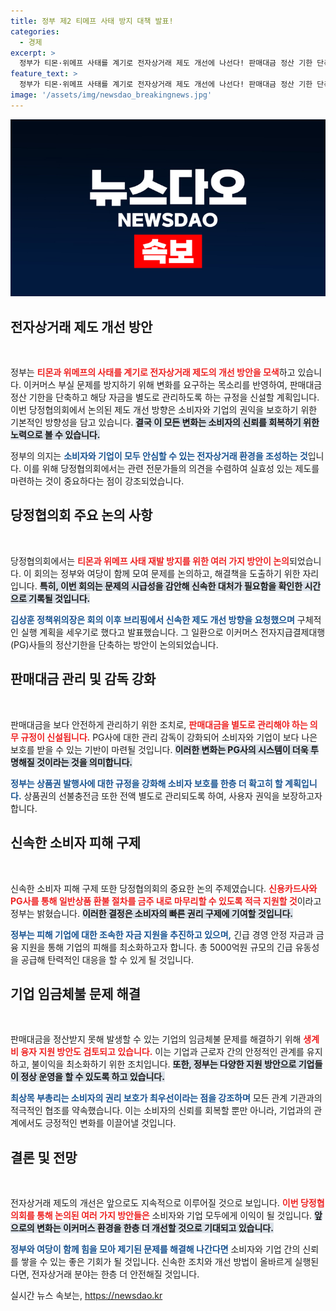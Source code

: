 ```yaml
---
title: 정부 제2 티메프 사태 방지 대책 발표!
categories:
  - 경제
excerpt: >
  정부가 티몬·위메프 사태를 계기로 전자상거래 제도 개선에 나선다! 판매대금 정산 기한 단축과 소비자 환불 조치를 이번 주 내로 마무리할 예정. 회원들의 권리를 보호하기 위한 대책이 기대된다. 클릭하여 자세히 알아보세요!
feature_text: >
  정부가 티몬·위메프 사태를 계기로 전자상거래 제도 개선에 나선다! 판매대금 정산 기한 단축과 소비자 환불 조치를 이번 주 내로 마무리할 예정. 회원들의 권리를 보호하기 위한 대책이 기대된다. 클릭하여 자세히 알아보세요!
image: '/assets/img/newsdao_breakingnews.jpg'
---
```


<p><img src="/assets/img/newsdao_breakingnews.jpg" alt="implanttips 속보" /></p>

<h2 data-ke-size="size26">전자상거래 제도 개선 방안</h2>

<p data-ke-size="size16">&nbsp;</p>

<p>정부는 <b><span style="color: #ee2323;">티몬과 위메프의 사태를 계기로 전자상거래 제도의 개선 방안을 모색</span></b>하고 있습니다. 이커머스 부실 문제를 방지하기 위해 변화를 요구하는 목소리를 반영하여, 판매대금 정산 기한을 단축하고 해당 자금을 별도로 관리하도록 하는 규정을 신설할 계획입니다. 이번 당정협의회에서 논의된 제도 개선 방향은 소비자와 기업의 권익을 보호하기 위한 기본적인 방향성을 담고 있습니다. <b><span style="background-color: #21538527;">결국 이 모든 변화는 소비자의 신뢰를 회복하기 위한 노력으로 볼 수 있습니다.</span></b> </p>

<p>정부의 의지는 <b><span style="color: #1a5490;">소비자와 기업이 모두 안심할 수 있는 전자상거래 환경을 조성하는 것</span></b>입니다. 이를 위해 당정협의회에서는 관련 전문가들의 의견을 수렴하여 실효성 있는 제도를 마련하는 것이 중요하다는 점이 강조되었습니다.</p>

<h2 data-ke-size="size26">당정협의회 주요 논의 사항</h2>

<p data-ke-size="size16">&nbsp;</p>

<p>당정협의회에서는 <b><span style="color: #ee2323;">티몬과 위메프 사태 재발 방지를 위한 여러 가지 방안이 논의</span></b>되었습니다. 이 회의는 정부와 여당이 함께 모여 문제를 논의하고, 해결책을 도출하기 위한 자리입니다. <b><span style="background-color: #21538527;">특히, 이번 회의는 문제의 시급성을 감안해 신속한 대처가 필요함을 확인한 시간으로 기록될 것입니다.</span></b></p>

<p><b><span style="color: #1a5490;">김상훈 정책위의장은 회의 이후 브리핑에서 신속한 제도 개선 방향을 요청했으며</span></b> 구체적인 실행 계획을 세우기로 했다고 발표했습니다. 그 일환으로 이커머스 전자지급결제대행(PG)사들의 정산기한을 단축하는 방안이 논의되었습니다.</p>

<h2 data-ke-size="size26">판매대금 관리 및 감독 강화</h2>

<p data-ke-size="size16">&nbsp;</p>

<p>판매대금을 보다 안전하게 관리하기 위한 조치로, <b><span style="color: #ee2323;">판매대금을 별도로 관리해야 하는 의무 규정이 신설됩니다.</span></b> PG사에 대한 관리 감독이 강화되어 소비자와 기업이 보다 나은 보호를 받을 수 있는 기반이 마련될 것입니다. <b><span style="background-color: #21538527;">이러한 변화는 PG사의 시스템이 더욱 투명해질 것이라는 것을 의미합니다.</span></b></p>

<p><b><span style="color: #1a5490;">정부는 상품권 발행사에 대한 규정을 강화해 소비자 보호를 한층 더 확고히 할 계획입니다.</span></b> 상품권의 선불충전금 또한 전액 별도로 관리되도록 하여, 사용자 권익을 보장하고자 합니다.</p>

<h2 data-ke-size="size26">신속한 소비자 피해 구제</h2>

<p data-ke-size="size16">&nbsp;</p>

<p>신속한 소비자 피해 구제 또한 당정협의회의 중요한 논의 주제였습니다. <b><span style="color: #ee2323;">신용카드사와 PG사를 통해 일반상품 환불 절차를 금주 내로 마무리할 수 있도록 적극 지원할 것</span></b>이라고 정부는 밝혔습니다. <b><span style="background-color: #21538527;">이러한 결정은 소비자의 빠른 권리 구제에 기여할 것입니다.</span></b></p>

<p><b><span style="color: #1a5490;">정부는 피해 기업에 대한 조속한 자금 지원을 추진하고 있으며,</span></b> 긴급 경영 안정 자금과 금융 지원을 통해 기업의 피해를 최소화하고자 합니다. 총 5000억원 규모의 긴급 유동성을 공급해 탄력적인 대응을 할 수 있게 될 것입니다.</p>

<h2 data-ke-size="size26">기업 임금체불 문제 해결</h2>

<p data-ke-size="size16">&nbsp;</p>

<p>판매대금을 정산받지 못해 발생할 수 있는 기업의 임금체불 문제를 해결하기 위해 <b><span style="color: #ee2323;">생계비 융자 지원 방안도 검토되고 있습니다.</span></b> 이는 기업과 근로자 간의 안정적인 관계를 유지하고, 불이익을 최소화하기 위한 조치입니다. <b><span style="background-color: #21538527;">또한, 정부는 다양한 지원 방안으로 기업들이 정상 운영을 할 수 있도록 하고 있습니다.</span></b></p>

<p><b><span style="color: #1a5490;">최상목 부총리는 소비자의 권리 보호가 최우선이라는 점을 강조하며</span></b> 모든 관계 기관과의 적극적인 협조를 약속했습니다. 이는 소비자의 신뢰를 회복할 뿐만 아니라, 기업과의 관계에서도 긍정적인 변화를 이끌어낼 것입니다.</p>

<h2 data-ke-size="size26">결론 및 전망</h2>

<p data-ke-size="size16">&nbsp;</p>

<p>전자상거래 제도의 개선은 앞으로도 지속적으로 이루어질 것으로 보입니다. <b><span style="color: #ee2323;">이번 당정협의회를 통해 논의된 여러 가지 방안들은</span></b> 소비자와 기업 모두에게 이익이 될 것입니다. <b><span style="background-color: #21538527;">앞으로의 변화는 이커머스 환경을 한층 더 개선할 것으로 기대되고 있습니다.</span></b></p>

<p><b><span style="color: #1a5490;">정부와 여당이 함께 힘을 모아 제기된 문제를 해결해 나간다면</span></b> 소비자와 기업 간의 신뢰를 쌓을 수 있는 좋은 기회가 될 것입니다. 신속한 조치와 개선 방법이 올바르게 실행된다면, 전자상거래 분야는 한층 더 안전해질 것입니다. </p>
실시간 뉴스 속보는, <a href="https://newsdao.kr" rel="dofollow">https://newsdao.kr</a>


